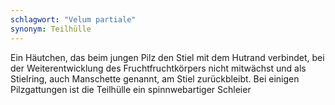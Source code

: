 ```yaml
---
schlagwort: "Velum partiale"
synonym: Teilhülle
---
```

Ein Häutchen, das beim jungen Pilz den Stiel mit dem Hutrand verbindet, bei der Weiterentwicklung des Fruchtfruchtkörpers nicht mitwächst und als Stielring, auch Manschette genannt, am Stiel zurückbleibt. Bei einigen Pilzgattungen ist die Teilhülle ein spinnwebartiger Schleier

